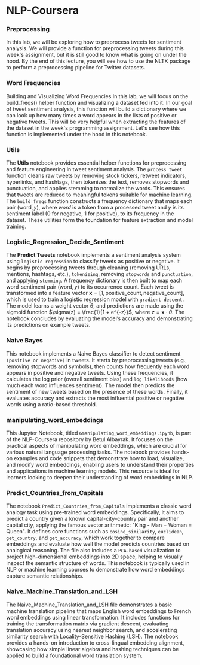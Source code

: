 # NLP-Coursera

### Preprocessing
In this lab, we will be exploring how to preprocess tweets for sentiment analysis. We will provide a function for preprocessing tweets during this week's assignment, but it is still good to know what is going on under the hood. By the end of this lecture, you will see how to use the NLTK package to perform a preprocessing pipeline for Twitter datasets.

### Word Frequencies
Building and Visualizing Word Frequencies
In this lab, we will focus on the build_freqs() helper function and visualizing a dataset fed into it. In our goal of tweet sentiment analysis, this function will build a dictionary where we can look up how many times a word appears in the lists of positive or negative tweets. This will be very helpful when extracting the features of the dataset in the week's programming assignment. Let's see how this function is implemented under the hood in this notebook.

### Utils
The **Utils** notebook provides essential helper functions for preprocessing and feature engineering in tweet sentiment analysis. The `process_tweet` function cleans raw tweets by removing stock tickers, retweet indicators, hyperlinks, and hashtags, then tokenizes the text, removes stopwords and punctuation, and applies stemming to normalize the words. This ensures that tweets are reduced to meaningful tokens suitable for machine learning. The `build_freqs` function constructs a frequency dictionary that maps each pair $(\text{word}, y)$, where *word* is a token from a processed tweet and *y* is its sentiment label (0 for negative, 1 for positive), to its frequency in the dataset. These utilities form the foundation for feature extraction and model training.

### Logistic_Regression_Decide_Sentiment
The **Predict Tweets** notebook implements a sentiment analysis system using `logistic regression` to classify tweets as positive or negative. It begins by preprocessing tweets through cleaning (removing URLs, mentions, hashtags, etc.), `tokenizing`, removing `stopwords` and `punctuation`, and applying `stemming`. A frequency dictionary is then built to map each word-sentiment pair $(\text{word}, y)$ to its occurrence count. Each tweet is transformed into a feature vector $\mathbf{x} = [1, \text{positive\_count}, \text{negative\_count}]$, which is used to train a logistic regression model with `gradient descent`. The model learns a weight vector $\theta$, and predictions are made using the sigmoid function $\sigma(z) = \frac{1}{1 + e^{-z}}$, where $z = \mathbf{x} \cdot \theta$. The notebook concludes by evaluating the model’s accuracy and demonstrating its predictions on example tweets.

### Naive Bayes
This notebook implements a Naive Bayes classifier to detect sentiment `(positive or negative)` in tweets. It starts by preprocessing tweets (e.g., removing stopwords and symbols), then counts how frequently each word appears in positive and negative tweets. Using these frequencies, it calculates the log prior (overall sentiment bias) and `log likelihoods` (how much each word influences sentiment). The model then predicts the sentiment of new tweets based on the presence of these words. Finally, it evaluates accuracy and extracts the most influential positive or negative words using a ratio-based threshold.

### manipulating_word_embeddings
This Jupyter Notebook, titled `6manipulating_word_embeddings.ipynb`, is part of the NLP-Coursera repository by Betul Albayrak. It focuses on the practical aspects of manipulating word embeddings, which are crucial for various natural language processing tasks. The notebook provides hands-on examples and code snippets that demonstrate how to load, visualize, and modify word embeddings, enabling users to understand their properties and applications in machine learning models. This resource is ideal for learners looking to deepen their understanding of word embeddings in NLP.

### Predict_Countries_from_Capitals
The notebook `Predict_Countries_from_Capitals` implements a classic word analogy task using pre-trained word embeddings. Specifically, it aims to predict a country given a known capital-city–country pair and another capital city, applying the famous vector arithmetic: "King - Man + Woman = Queen". It defines core functions such as `cosine_similarity`, `euclidean`, `get_country`, and `get_accuracy`, which work together to compare embeddings and evaluate how well the model predicts countries based on analogical reasoning. The file also includes a `PCA-based` visualization to project high-dimensional embeddings into 2D space, helping to visually inspect the semantic structure of words. This notebook is typically used in NLP or machine learning courses to demonstrate how word embeddings capture semantic relationships.

### Naive_Machine_Translation_and_LSH
The Naive_Machine_Translation_and_LSH file demonstrates a basic machine translation pipeline that maps English word embeddings to French word embeddings using linear transformation. It includes functions for training the transformation matrix via gradient descent, evaluating translation accuracy using nearest neighbor search, and accelerating similarity search with Locality-Sensitive Hashing (LSH). The notebook provides a hands-on introduction to cross-lingual embedding alignment, showcasing how simple linear algebra and hashing techniques can be applied to build a foundational word translation system.








